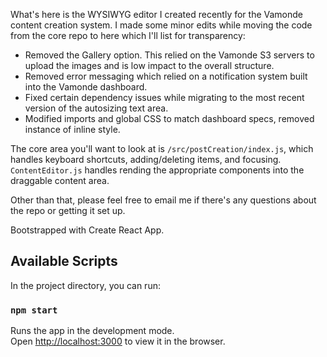What's here is the WYSIWYG editor I created recently for the Vamonde content creation system. I made some minor edits while moving the code from the core repo to here which I'll list for transparency:

* Removed the Gallery option. This relied on the Vamonde S3 servers to upload the images and is low impact to the overall structure.
* Removed error messaging which relied on a notification system built into the Vamonde dashboard.
* Fixed certain dependency issues while migrating to the most recent version of the autosizing text area.
* Modified imports and global CSS to match dashboard specs, removed instance of inline style.

The core area you'll want to look at is `/src/postCreation/index.js`, which handles keyboard shortcuts, adding/deleting items, and focusing. `ContentEditor.js` handles rending the appropriate components into the draggable content area.

Other than that, please feel free to email me if there's any questions about the repo or getting it set up.

Bootstrapped with Create React App.

## Available Scripts

In the project directory, you can run:

### `npm start`

Runs the app in the development mode.<br />
Open [http://localhost:3000](http://localhost:3000) to view it in the browser.


